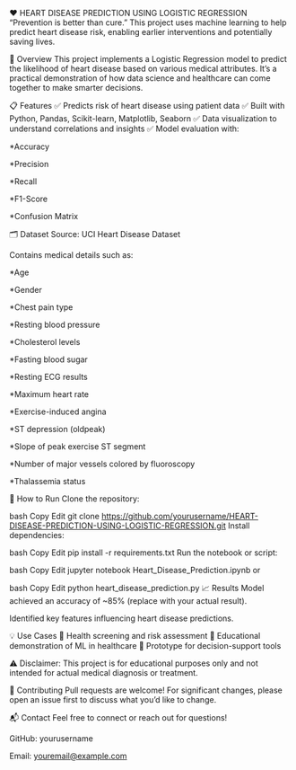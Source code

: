 ❤️ HEART DISEASE PREDICTION USING LOGISTIC REGRESSION
“Prevention is better than cure.”
This project uses machine learning to help predict heart disease risk, enabling earlier interventions and potentially saving lives.

🌟 Overview
This project implements a Logistic Regression model to predict the likelihood of heart disease based on various medical attributes. It’s a practical demonstration of how data science and healthcare can come together to make smarter decisions.

📋 Features
✅ Predicts risk of heart disease using patient data
✅ Built with Python, Pandas, Scikit-learn, Matplotlib, Seaborn
✅ Data visualization to understand correlations and insights
✅ Model evaluation with:

*Accuracy

*Precision

*Recall

*F1-Score

*Confusion Matrix

🗂️ Dataset
Source: UCI Heart Disease Dataset

Contains medical details such as:

*Age

*Gender

*Chest pain type

*Resting blood pressure

*Cholesterol levels

*Fasting blood sugar

*Resting ECG results

*Maximum heart rate

*Exercise-induced angina

*ST depression (oldpeak)

*Slope of peak exercise ST segment

*Number of major vessels colored by fluoroscopy

*Thalassemia status

🚀 How to Run
Clone the repository:

bash
Copy
Edit
git clone https://github.com/yourusername/HEART-DISEASE-PREDICTION-USING-LOGISTIC-REGRESSION.git
Install dependencies:

bash
Copy
Edit
pip install -r requirements.txt
Run the notebook or script:

bash
Copy
Edit
jupyter notebook Heart_Disease_Prediction.ipynb
or

bash
Copy
Edit
python heart_disease_prediction.py
📈 Results
Model achieved an accuracy of ~85% (replace with your actual result).

Identified key features influencing heart disease predictions.

💡 Use Cases
🔹 Health screening and risk assessment
🔹 Educational demonstration of ML in healthcare
🔹 Prototype for decision-support tools

⚠️ Disclaimer: This project is for educational purposes only and not intended for actual medical diagnosis or treatment.

🤝 Contributing
Pull requests are welcome! For significant changes, please open an issue first to discuss what you’d like to change.

📬 Contact
Feel free to connect or reach out for questions!

GitHub: yourusername

Email: youremail@example.com

